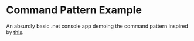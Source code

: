 # Command Pattern Example

An absurdly basic .net console app demoing the command pattern 
inspired by [this](https://refactoring.guru/design-patterns/command/csharp/example).
